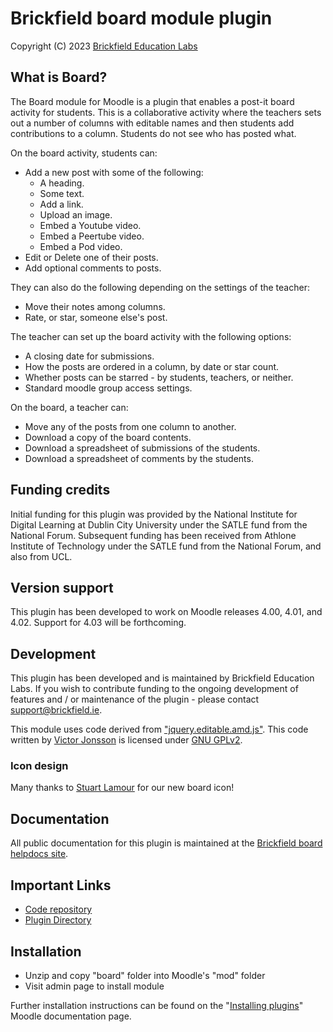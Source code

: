 # Brickfield board module plugin #
Copyright (C) 2023 [Brickfield Education Labs](https://www.brickfield.ie/)

## What is Board? ##
The Board module for Moodle is a plugin that enables a post-it board activity for students.
This is a collaborative activity where the teachers sets out a number of columns with
editable names and then students add contributions to a column. Students do not see who has
posted what.

On the board activity, students can:
* Add a new post with some of the following:
  * A heading.
  * Some text.
  * Add a link.
  * Upload an image.
  * Embed a Youtube video.
  * Embed a Peertube video.
  * Embed a Pod video.
* Edit or Delete one of their posts.
* Add optional comments to posts.

They can also do the following depending on the settings of the teacher:
* Move their notes among columns.
* Rate, or star, someone else's post.

The teacher can set up the board activity with the following options:
* A closing date for submissions.
* How the posts are ordered in a column, by date or star count.
* Whether posts can be starred - by students, teachers, or neither.
* Standard moodle group access settings.

On the board, a teacher can:
* Move any of the posts from one column to another.
* Download a copy of the board contents.
* Download a spreadsheet of submissions of the students.
* Download a spreadsheet of comments by the students.

## Funding credits ##
Initial funding for this plugin was provided by the National Institute for Digital Learning
at Dublin City University under the SATLE fund from the National Forum. Subsequent funding
has been received from Athlone Institute of Technology under the SATLE fund from the
National Forum, and also from UCL.

## Version support ##
This plugin has been developed to work on Moodle releases 4.00, 4.01, and 4.02. Support for 4.03 will be forthcoming.

## Development ##
This plugin has been developed and is maintained by Brickfield Education Labs.
If you wish to contribute funding to the ongoing development of features and / or
maintenance of the plugin - please contact [support@brickfield.ie](mailto:support@brickfield.ie).

This module uses code derived from ["jquery.editable.amd.js"](https://github.com/victorjonsson/jquery-editable/).
This code written by [Victor Jonsson](http://victorjonsson.se/) is licensed under [GNU GPLv2](http://www.gnu.org/licenses/gpl-2.0.html).

### Icon design ###
Many thanks to [Stuart Lamour](https://github.com/stuartlamour) for our new board icon!

## Documentation ##
All public documentation for this plugin is maintained at the
[Brickfield board helpdocs site](https://moodleboard.eu.helpdocs.com/).

## Important Links ##
* [Code repository](https://github.com/brickfield/moodle-mod_board)
* [Plugin Directory](https://moodle.org/plugins/mod_board)

## Installation ##
* Unzip and copy "board" folder into Moodle's "mod" folder
* Visit admin page to install module

Further installation instructions can be found on the
"[Installing plugins](http://docs.moodle.org/en/Installing_contributed_modules_or_plugins)" Moodle documentation page.
